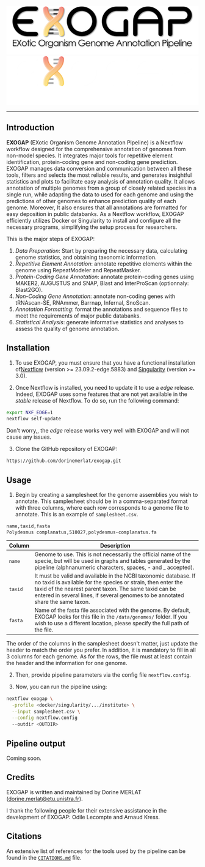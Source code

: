 ![nf-core/exogap](./docs/images/exogap_logo_light.png#gh-light-mode-only)
![nf-core/exogap](./docs/images/exogap_logo_dark.png#gh-dark-mode-only)

---

## Introduction

**EXOGAP** (EXotic Organism Genome Annotation Pipeline) is a Nextflow workflow designed for the comprehensive annotation of genomes from non-model species. It integrates major tools for repetitive element identification, protein-coding gene and non-coding gene prediction. EXOGAP manages  data conversion and communication between all these tools, filters and selects the most reliable results, and generates insightful statistics and plots to facilitate easy analysis of annotation quality. It allows annotation of multiple genomes from a group of closely related species in a single run, while adapting the data to used for each genome and using the predictions of other genomes to enhance prediction quality of each genome. Moreover, It also ensures that all annotations are formatted for easy deposition in public databanks. As a Nextflow workflow, EXOGAP efficiently utilizes Docker or Singularity to install and configure all the necessary programs, simplifying the setup process for researchers.

This is the major steps of EXOGAP:
1. *Data Preparation*: Start by preparing the necessary data, calculating genome statistics, and obtaining taxonomic information.
2. *Repetitive Element Annotation*: annotate repetitive elements within the genome using RepeatModeler and RepeatMasker.
3. *Protein-Coding Gene Annotation*: annotate protein-coding genes using MAKER2, AUGUSTUS and SNAP, Blast and InterProScan (optionnaly: Blast2GO).
4. *Non-Coding Gene Annotation*: annotate non-coding genes with tRNAscan-SE, RNAmmer, Barrnap, Infernal, SnoScan.
5. *Annotation Formatting*: format the annotations and sequence files to meet the requirements of major public databanks.
6. *Statistical Analysis*: generate informative statistics and analyses to assess the quality of genome annotation.

<!-- TODO: Add a metro map of EXOGAP -->
## Installation

1. To use EXOGAP, you must ensure that you have a functional installation of[Nextflow](https://www.nextflow.io/) (version >= 23.09.2-edge.5883) and [Singularity](https://sylabs.io/singularity/) (version >= 3.0).

2. Once Nextflow is installed, you need to update it to use a *edge* release. Indeed, EXOGAP uses some features that are not yet available in the *stable* release of Nextflow. To do so, run the following command:
```bash
export NXF_EDGE=1
nextflow self-update
```
Don't worry,, the *edge* release works very well with EXOGAP and will not cause any issues.

3. Clone the GitHub repository of EXOGAP:
```bash
https://github.com/dorinemerlat/exogap.git
```

## Usage

1. Begin by creating a samplesheet for the genome assemblies you wish to annotate. This samplesheet should be in a comma-separated format with three columns, where each row corresponds to a genome file to annotate. This is an example of `samplesheet.csv`.

  ```csv
  name,taxid,fasta
  Polydesmus complanatus,510027,polydesmus-complanatus.fa
  ```

  | **Column** | **Description** |
  |------------|-----------------|
  | `name`     | Genome to use. This is not necessarily the official name of the specie, but will be used in graphs and tables generated by the pipeline (alphnanumeric characters, spaces, - and _ accepted).  |
  | `taxid`    | It must be valid and available in the NCBI taxonomic database. If no taxid is available for the species or strain, then enter the taxid of the nearest parent taxon. The same taxid can be entered in several lines, if several genomes to be annotated share the same taxon.      |
  | `fasta`    | Name of the fasta file associated with the genome. By default, EXOGAP looks for this file in the `/data/genomes/` folder. If you wish to use a different location, please specify the full path of the file.        |

  The order of the columns in the samplesheet doesn't matter, just update the header to match the order you prefer. In addition, it is mandatory to fill in all 3 columns for each genome. As for the rows, the file must at least contain the header and the information for one genome.

2. Then, provide pipeline parameters via the config file `nextflow.config`.

3. Now, you can run the pipeline using:

  ```bash
  nextflow exogap \
    -profile <docker/singularity/.../institute> \
    --input samplesheet.csv \
    --config nextflow.config
    --outdir <OUTDIR>
  ```

## Pipeline output

Coming soon.

## Credits

EXOGAP is written and maintained by Dorine MERLAT (dorine.merlat@etu.unistra.fr).

I thank the following people for their extensive assistance in the development of EXOGAP: Odile Lecompte and Arnaud Kress.

## Citations

<!-- TODO nf-core: Add citation for pipeline after first release. Uncomment lines below and update Zenodo doi and badge at the top of this file. -->
<!-- If you use  nf-core/exogap for your analysis, please cite it using the following doi: [10.5281/zenodo.XXXXXX](https://doi.org/10.5281/zenodo.XXXXXX) -->

<!-- TODO nf-core: Add bibliography of tools and data used in your pipeline -->

An extensive list of references for the tools used by the pipeline can be found in the [`CITATIONS.md`](CITATIONS.md) file.
